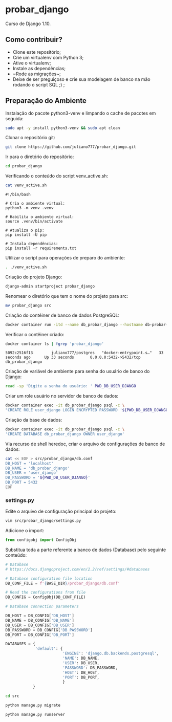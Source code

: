 # probar_django

Curso de Django 1.10.

## Como contribuir?

* Clone este repositório;
* Crie um virtualenv com Python 3;
* Ative o virtualenv;
* Instale as dependências;
* ~Rode as migrações~;
* Deixe de ser preguiçoso e crie sua modelagem de banco na mão rodando o script SQL ;) ;


## Preparação do Ambiente

Instalação do pacote python3-venv e limpando o cache de pacotes em seguida:

```bash
sudo apt -y install python3-venv && sudo apt clean
```

Clonar o repositório git:

```bash
git clone https://github.com/juliano777/probar_django.git
```

Ir para o diretório do repositório:

```bash
cd probar_django
```

Verificando o conteúdo do script venv_active.sh:

```bash
cat venv_active.sh
```

    #!/bin/bash

    # Cria o ambiente virtual:
    python3 -m venv .venv

    # Habilita o ambiente virtual:
    source .venv/bin/activate

    # Atualiza o pip:
    pip install -U pip

    # Instala dependências:
    pip install -r requirements.txt

Utilizar o script para operações de preparo do ambiente:

```bash
. ./venv_active.sh
```

Criação do projeto Django:

```bash
django-admin startproject probar_django
```

Renomear o diretório que tem o nome do projeto para src:

```bash
mv probar_django src
```

Criação do contêiner de banco de dados PostgreSQL:

```bash
docker container run -itd --name db_probar_django --hostname db-probar-django.local -p 5432:5432 juliano777/postgres
```

Verificar o contêiner criado:

```bash
docker container ls | fgrep 'probar_django'
```

    5092c2516f13        juliano777/postgres   "docker-entrypoint.s…"   33 seconds ago      Up 33 seconds       0.0.0.0:5432->5432/tcp   db_probar_django

Criação de variável de ambiente para senha do usuário de banco do Django:

```bash
read -sp 'Digite a senha do usuário: ' PWD_DB_USER_DJANGO
```

Criar um role usuário no servidor de banco de dados:

```bash
docker container exec -it db_probar_django psql -c \
"CREATE ROLE user_django LOGIN ENCRYPTED PASSWORD '${PWD_DB_USER_DJANGO}'"
```

Criação da base de dados:

```bash
docker container exec -it db_probar_django psql -c \
'CREATE DATABASE db_probar_django OWNER user_django'
```

Via recurso de shell heredoc, criar o arquivo de configurações de banco de dados:

```bash
cat << EOF > src/probar_django/db.conf
DB_HOST = 'localhost'
DB_NAME = 'db_probar_django'
DB_USER = 'user_django'
DB_PASSWORD = '${PWD_DB_USER_DJANGO}'
DB_PORT = 5432
EOF
```

### settings.py

Edite o arquivo de configuração principal do projeto:

```bash
vim src/probar_django/settings.py
```

Adicione o import:
```python
from configobj import ConfigObj
```

Substitua toda a parte referente a banco de dados (Database) pelo seguinte
conteúdo:

```python
# Database
# https://docs.djangoproject.com/en/2.2/ref/settings/#databases

# Database configuration file location
DB_CONF_FILE = f'{BASE_DIR}/probar_django/db.conf'

# Read the configurations from file
DB_CONFIG = ConfigObj(DB_CONF_FILE)

# Database connection parameters

DB_HOST = DB_CONFIG['DB_HOST']
DB_NAME = DB_CONFIG['DB_NAME']
DB_USER = DB_CONFIG['DB_USER']
DB_PASSWORD = DB_CONFIG['DB_PASSWORD']
DB_PORT = DB_CONFIG['DB_PORT']

DATABASES = {
             'default': {
                         'ENGINE': 'django.db.backends.postgresql',
                         'NAME': DB_NAME,
                         'USER': DB_USER,
                         'PASSWORD': DB_PASSWORD,
                         'HOST': DB_HOST,
                         'PORT': DB_PORT,
                         }
            }
```


```bash
cd src
```

```bash
python manage.py migrate
```


```bash
python manage.py runserver
```

